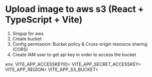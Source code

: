 # Upload image to aws s3 (React + TypeScript + Vite)
1. Singup for aws
2. Create bucket
3. Config permission: Bucket policy & Cross-origin resource sharing (CORS)
4. Create IAM user to get api key in order to access the bucket

env:
VITE_APP_ACCESSKEYID=
VITE_APP_SECRET_ACCESSKEY=
VITE_APP_REGION=
VITE_APP_S3_BUCKET=
